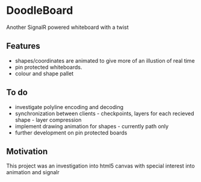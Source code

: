 # DoodleBoard
Another SignalR powered whiteboard with a twist

## Features
- shapes/coordinates are animated to give more of an illustion of real time
- pin protected whiteboards.
- colour and shape pallet

## To do
- investigate polyline encoding and decoding
- synchronization between clients - checkpoints, layers for each recieved shape - layer compression
- implement drawing animation for shapes - currently path only 
- further development on pin protected boards

## Motivation
This project was an investigation into html5 canvas with special interest into animation and signalr 
